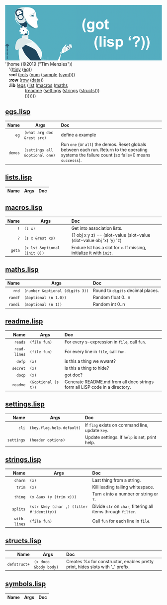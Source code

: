 <img 
     src="/etc/img/gotlisp.png"><br>
'(home (©2019 ("Tim Menzies")) <br>
&nbsp;&nbsp; '(([tiny](/src/tiny/tiny.lisp)
               ([eg](/src/tiny/eg.lisp))) <br>
&nbsp;&nbsp; <b>:col</b> ([cols](/src/tiny/col/cols.lisp)
                         ([num](/src/tiny/col/num.lisp)
                         ([sample](/src/tiny/col/sample.lisp)
                         ([sym](/src/tiny/col/sym.lisp)))))<br>
&nbsp;&nbsp; <b>:row</b> ([row](/src/tiny/row/row.lisp) 
                         ([data](/src/tiny/row/data.lisp)))<br>
&nbsp;&nbsp; <b>:lib</b> ([egs](/src/tiny/lib/egs.lisp) 
                         ([list](/src/tiny/lib/list.lisp)
                         ([macros](/src/tiny/lib/macros.lisp)
                         ([maths](/src/tiny/lib/maths.lisp)<br>
&nbsp; &nbsp; &nbsp; &nbsp; &nbsp; &nbsp; &nbsp; &nbsp;
                         ([readme](/src/tiny/lib/readme.lisp)
                         ([settings](/src/tiny/lib/settings.lisp)
                         ([strings](/src/tiny/lib/strings.lisp)
                         ([structs](/src/tiny/lib/structs.lisp))))<br>
&nbsp; &nbsp; &nbsp; &nbsp; &nbsp; &nbsp; &nbsp; &nbsp;
)))))))
<br clear=all>




## [egs.lisp](egs.lisp)

|Name |Args | Doc|
|--:|--|:---|
|`eg` | `(what arg doc &rest src)` |define a example |
|`demos` | `(settings all &optional one)` |Run `one` (or `all`) the demos. Reset globals between each   run.  Return to the operating systems the failure count (so   fails=0 means `successs`). |


## [lists.lisp](lists.lisp)

|Name |Args | Doc|
|--:|--|:---|


## [macros.lisp](macros.lisp)

|Name |Args | Doc|
|--:|--|:---|
|`!` | `(l x)` |Get into association lists. |
|`?` | `(s x &rest xs)` |(? obj x y z) == (slot-value (slot-value (slot-value obj 'x) 'y) 'z) |
|`geta` | `(x lst &optional (init 0))` |Endure lst has a slot for `x`. If missing, initialize it with `init`. |


## [maths.lisp](maths.lisp)

|Name |Args | Doc|
|--:|--|:---|
|`rnd` | `(number &optional (digits 3))` |Round to `digits` decimal places. |
|`randf` | `(&optional (n 1.0))` |Random float 0.. n |
|`randi` | `(&optional (n 1))` |Random int 0..n |


## [readme.lisp](readme.lisp)

|Name |Args | Doc|
|--:|--|:---|
|`reads` | `(file fun)` |For every s-expression in `file`, call `fun`. |
|`read-lines` | `(file fun)` |For every line in `file`, call `fun`. |
|`defp` | `(x)` |is this  a thing we wwant? |
|`secret` | `(x)` |is this a thing to hide? |
|`docp` | `(x)` |got doc? |
|`readme` | `(&optional (s t))` |Generate README.md from all doco strings   form all LISP code in a directory. |


## [settings.lisp](settings.lisp)

|Name |Args | Doc|
|--:|--|:---|
|`cli` | `(key.flag.help.default)` |If `flag` exists on command line, update `key`. |
|`settings` | `(header options)` |Update settings. If  `help` is set, print help. |


## [strings.lisp](strings.lisp)

|Name |Args | Doc|
|--:|--|:---|
|`charn` | `(x)` |Last thing from a string. |
|`trim` | `(x)` |Kill leading tailing whitespace. |
|`thing` | `(x &aux (y (trim x)))` |Turn `x` into a number or string or `?`. |
|`splits` | `(str &key (char ,) (filter #'identity))` |Divide `str` on `char`, filtering all items through `filter`. |
|`with-lines` | `(file fun)` |Call `fun` for each line in `file`. |


## [structs.lisp](structs.lisp)

|Name |Args | Doc|
|--:|--|:---|
|`defstruct+` | `(x doco &body body)` |Creates %x for constructor, enables pretty print, hides slots with '_' prefix. |


## [symbols.lisp](symbols.lisp)

|Name |Args | Doc|
|--:|--|:---|
